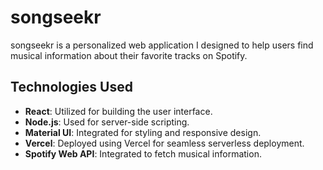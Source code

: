 # songseekr

songseekr is a personalized web application I designed to help users find musical information about their favorite tracks on Spotify.

## Technologies Used

- **React**: Utilized for building the user interface.
- **Node.js**: Used for server-side scripting.
- **Material UI**: Integrated for styling and responsive design.
- **Vercel**: Deployed using Vercel for seamless serverless deployment.
- **Spotify Web API**: Integrated to fetch musical information.


